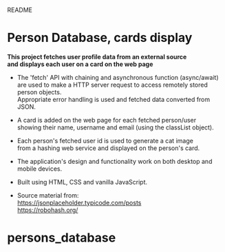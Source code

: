 README

# Person Database, cards display

**This project fetches user profile data from an external source  
and displays each user on a card on the web page**

- The 'fetch' API with chaining and asynchronous function (async/await)  
  are used to make a HTTP server request to access remotely stored person objects.  
  Appropriate error handling is used and fetched data converted from JSON.

- A card is added on the web page for each fetched person/user  
  showing their name, username and email (using the classList object).

- Each person's fetched user id is used to generate a cat image  
  from a hashing web service and displayed on the person's card.

- The application's design and functionality work on both desktop and mobile devices.

- Built using HTML, CSS and vanilla JavaScript.

- Source material from:  
  https://jsonplaceholder.typicode.com/posts  
  https://robohash.org/
# persons_database
